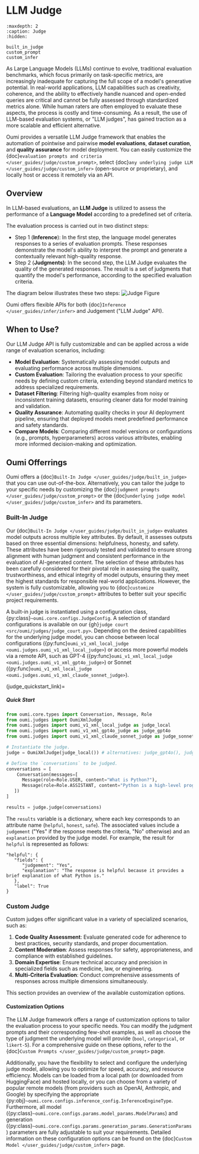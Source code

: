 # LLM Judge

```{toctree}
:maxdepth: 2
:caption: Judge
:hidden:

built_in_judge
custom_prompt
custom_infer
```

As Large Language Models (LLMs) continue to evolve, traditional evaluation benchmarks, which focus primarily on task-specific metrics, are increasingly inadequate for capturing the full scope of a model's generative potential. In real-world applications, LLM capabilities such as creativity, coherence, and the ability to effectively handle nuanced and open-ended queries are critical and cannot be fully assessed through standardized metrics alone. While human raters are often employed to evaluate these aspects, the process is costly and time-consuming. As a result, the use of LLM-based evaluation systems, or "LLM judges", has gained traction as a more scalable and efficient alternative.

Oumi provides a versatile LLM Judge framework that enables the automation of pointwise and pairwise **model evaluations**, **dataset curation**, and **quality assurance** for model deployment. You can easily customize the {doc}`evaluation prompts and criteria </user_guides/judge/custom_prompt>`, select {doc}`any underlying judge LLM </user_guides/judge/custom_infer>` (open-source or proprietary), and locally host or access it remotely via an API.

## Overview

In LLM-based evaluations, an **LLM Judge** is utilized to assess the performance of a **Language Model** according to a predefined set of criteria.

The evaluation process is carried out in two distinct steps:

- Step 1 (**Inference**): In the first step, the language model generates responses to a series of evaluation prompts. These responses demonstrate the model's ability to interpret the prompt and generate a contextually relevant high-quality response.
- Step 2 (**Judgments)**: In the second step, the LLM Judge evaluates the quality of the generated responses. The result is a set of judgments that quantify the model's performance, according to the specified evaluation criteria.

The diagram below illustrates these two steps:
![Judge Figure](/_static/judge/judge_figure.svg)

Oumi offers flexible APIs for both {doc}`Inference </user_guides/infer/infer>` and Judgement ("LLM Judge" API).

## When to Use?

Our LLM Judge API is fully customizable and can be applied across a wide range of evaluation scenarios, including:

- **Model Evaluation**: Systematically assessing model outputs and evaluating performance across multiple dimensions.
- **Custom Evaluation**: Tailoring the evaluation process to your specific needs by defining custom criteria, extending beyond standard metrics to address specialized requirements.
- **Dataset Filtering**: Filtering high-quality examples from noisy or inconsistent training datasets, ensuring cleaner data for model training and validation.
- **Quality Assurance**: Automating quality checks in your AI deployment pipeline, ensuring that deployed models meet predefined performance and safety standards.
- **Compare Models**: Comparing different model versions or configurations (e.g., prompts, hyperparameters) across various attributes, enabling more informed decision-making and optimization.


## Oumi Offerrings

Oumi offers a {doc}`Built-In Judge </user_guides/judge/built_in_judge>` that you can use out-of-the-box. Alternatively, you can tailor the judge to your specific needs by customizing the {doc}`judgment prompts </user_guides/judge/custom_prompt>` or the {doc}`underlying judge model </user_guides/judge/custom_infer>` and its parameters.

### Built-In Judge

Our {doc}`Built-In Judge </user_guides/judge/built_in_judge>` evaluates model outputs across multiple key attributes. By default, it assesses outputs based on three essential dimensions: helpfulness, honesty, and safety. These attributes have been rigorously tested and validated to ensure strong alignment with human judgment and consistent performance in the evaluation of AI-generated content. The selection of these attributes has been carefully considered for their pivotal role in assessing the quality, trustworthiness, and ethical integrity of model outputs, ensuring they meet the highest standards for responsible real-world applications. However, the system is fully customizable, allowing you to {doc}`customize </user_guides/judge/custom_prompt>` attributes to better suit your specific project requirements.

A built-in judge is instantiated using a configuration class, {py:class}`~oumi.core.configs.JudgeConfig`. A selection of standard configurations is available on our {gh}`judge court <src/oumi/judges/judge_court.py>`. Depending on the desired capabilities for the underlying judge model, you can choose between local configurations ({py:func}`oumi_v1_xml_local_judge <oumi.judges.oumi_v1_xml_local_judge>`) or access more powerful models via a remote API, such as GPT-4 ({py:func}`oumi_v1_xml_local_judge <oumi.judges.oumi_v1_xml_gpt4o_judge>`) or Sonnet ({py:func}`oumi_v1_xml_local_judge <oumi.judges.oumi_v1_xml_claude_sonnet_judge>`).


(judge_quickstart_link)=
##### Quick Start

```python
from oumi.core.types import Conversation, Message, Role
from oumi.judges import OumiXmlJudge
from oumi.judges import oumi_v1_xml_local_judge as judge_local
from oumi.judges import oumi_v1_xml_gpt4o_judge as judge_gpt4o
from oumi.judges import oumi_v1_xml_claude_sonnet_judge as judge_sonnet

# Instantiate the judge.
judge = OumiXmlJudge(judge_local()) # alternatives: judge_gpt4o(), judge_sonnet()

# Define the `conversations` to be judged.
conversations = [
    Conversation(messages=[
      Message(role=Role.USER, content="What is Python?"),
      Message(role=Role.ASSISTANT, content="Python is a high-level programming language.")
   ])
]

results = judge.judge(conversations)
```

The `results` variable is a dictionary, where each key corresponds to an attribute name (`helpful`, `honest`, `safe`). The associated values include a `judgement` ("Yes" if the response meets the criteria, "No" otherwise) and an `explanation` provided by the judge model. For example, the result for `helpful` is represented as follows:

```
"helpful": {
   "fields": {
      "judgement": "Yes",
      "explanation": "The response is helpful because it provides a brief explanation of what Python is."
   },
   "label": True
}
```

### Custom Judge

Custom judges offer significant value in a variety of specialized scenarios, such as:

1. **Code Quality Assessment**: Evaluate generated code for adherence to best practices, security standards, and proper documentation.
2. **Content Moderation**: Assess responses for safety, appropriateness, and compliance with established guidelines.
3. **Domain Expertise**:  Ensure technical accuracy and precision in specialized fields such as medicine, law, or engineering.
4. **Multi-Criteria Evaluation**: Conduct comprehensive assessments of responses across multiple dimensions simultaneously.

This section provides an overview of the available customization options.

#### Customization Options

The LLM Judge framework offers a range of customization options to tailor the evaluation process to your specific needs. You can modify the judgment prompts and their corresponding few-shot examples, as well as choose the type of judgment the underlying model will provide (`bool`, `categorical`, or `likert-5`). For a comprehensive guide on these options, refer to the {doc}`Custom Prompts </user_guides/judge/custom_prompt>` page.

Additionally, you have the flexibility to select and configure the underlying judge model, allowing you to optimize for speed, accuracy, and resource efficiency. Models can be loaded from a local path (or downloaded from HuggingFace) and hosted locally, or you can choose from a variety of popular remote models (from providers such as OpenAI, Anthropic, and Google) by specifying the appropriate {py:obj}`~oumi.core.configs.inference_config.InferenceEngineType`. Furthermore, all model ({py:class}`~oumi.core.configs.params.model_params.ModelParams`) and generation ({py:class}`~oumi.core.configs.params.generation_params.GenerationParams`) parameters are fully adjustable to suit your requirements. Detailed information on these configuration options can be found on the {doc}`Custom Model </user_guides/judge/custom_infer>` page.
